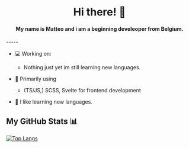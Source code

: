 <h1 align="center">Hi there! 👋</h1>
<h4 align="center">My name is Matteo and i am a beginning develeoper from Belgium.</h4>
-----

- 💻 Working on:
    - Nothing just yet im still learning new languages.

- 🔭 Primarily using
    - (TS/JS,) SCSS, Svelte for frontend development

- 📖 I like learning new languages.

My GitHub Stats 📊
-----

[![Top Langs](https://github-readme-stats.vercel.app/api/top-langs/?username=matte0s)](https://github.com/anuraghazra/github-readme-stats)

